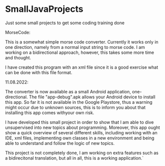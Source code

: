 # SmallJavaProjects
Just some small projects to get some coding training done


MorseCode:

This is a somewhat simple morse code converter.
Currently it works only in one direction, namely from
a normal input string to morse code. I am working on a bidirectional approach,
however, this takes some more time and thought.

I have created this program with an xml file since it is a good exercise what can be
done with this file format.


11.08.2022:

The converter is now available as a small Android application, one-directional.
The file "app-debug".apk allows your Android device to install this app. So far
it is not available in the Google Playstore, thus a warning might occur due to 
unknown sources, this is to inform you about that installing this app comes withyour own risk.

I have developed this small project in order to show that I am able to dive unsupervised into new topics about programming. Moreover, this app ought show a quick overview of several different skills, including working with an IDE, xml files, implementing own classes in a new environment and being able to understand and follow the logic of new topics.

This project is not completely done, I am working on extra features such as a bidirecitonal translation, but all in all, this is a working application.`
